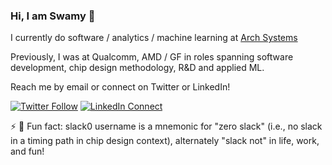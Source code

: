 ### Hi, I am Swamy 👋

I currently do software / analytics / machine learning at [Arch Systems](https://archsys.io/)

Previously, I was at Qualcomm, AMD / GF in roles spanning software development, chip design methodology, R&D and applied ML.

Reach me by email or connect on Twitter or LinkedIn!

[![Twitter Follow](https://img.shields.io/badge/Twitter-1DA1F2?style=for-the-badge&logo=twitter&logoColor=white)](https://twitter.com/_smuddu) [![LinkedIn Connect](https://img.shields.io/badge/LinkedIn-0077B5?style=for-the-badge&logo=linkedin&logoColor=white)](https://www.linkedin.com/in/smuddu)


⚡ 💬 Fun fact: slack0 username is a mnemonic for "zero slack" (i.e., no slack in a timing path in chip design context), alternately "slack not" in life, work, and fun!

<!--
**slack0/slack0** is a ✨ _special_ ✨ repository because its `README.md` (this file) appears on your GitHub profile.

Here are some ideas to get you started:


- 🌱 I’m currently learning ...
- 👯 I’m looking to collaborate on ...
- 🤔 I’m looking for help with ...
- 💬 Ask me about ...
- 📫 How to reach me: ...
- 😄 Pronouns: ...
- ⚡ Fun fact: ...
-->
